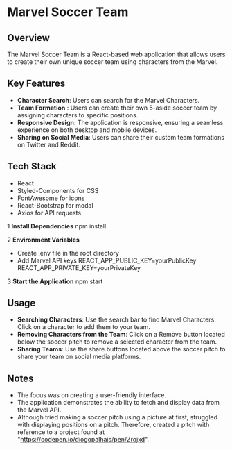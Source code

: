 # Marvel Soccer Team

## Overview

The Marvel Soccer Team is a React-based web application that allows users to create their own unique soccer team using characters from the Marvel.

## Key Features

- **Character Search**: Users can search for the Marvel Characters.
- **Team Formation** : Users can create their own 5-aside soccer team by assigning characters to specific positions.
- **Responsive Design**: The application is responsive, ensuring a seamless experience on both desktop and mobile devices.
- **Sharing on Social Media**: Users can share their custom team formations on Twitter and Reddit.

## Tech Stack

- React
- Styled-Components for CSS
- FontAwesome for icons
- React-Bootstrap for modal
- Axios for API requests

1 **Install Dependencies**
npm install

2 **Environment Variables**

- Create .env file in the root directory
- Add Marvel API keys
  REACT_APP_PUBLIC_KEY=yourPublicKey
  REACT_APP_PRIVATE_KEY=yourPrivateKey

3 **Start the Application**
npm start

## Usage

- **Searching Characters**: Use the search bar to find Marvel Characters. Click on a character to add them to your team.
- **Removing Characters from the Team**: Click on a Remove button located below the soccer pitch to remove a selected character from the team.
- **Sharing Teams**: Use the share buttons located above the soccer pitch to share your team on social media platforms.

## Notes

- The focus was on creating a user-friendly interface.
- The application demonstrates the ability to fetch and display data from the Marvel API.
- Although tried making a soccer pitch using a picture at first, struggled with displaying positions on a pitch. Therefore, created a pitch with reference to a project found at "https://codepen.io/diogopalhais/pen/Zrojxd".
